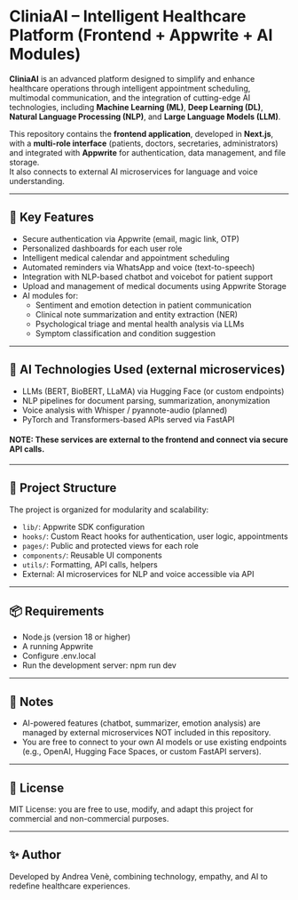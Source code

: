 # CliniaAI – Intelligent Healthcare Platform (Frontend + Appwrite + AI Modules)

**CliniaAI** is an advanced platform designed to simplify and enhance healthcare operations through intelligent appointment scheduling, multimodal communication, and the integration of cutting-edge AI technologies, including **Machine Learning (ML)**, **Deep Learning (DL)**, **Natural Language Processing (NLP)**, and **Large Language Models (LLM)**.

This repository contains the **frontend application**, developed in **Next.js**, with a **multi-role interface** (patients, doctors, secretaries, administrators) and integrated with **Appwrite** for authentication, data management, and file storage.  
It also connects to external AI microservices for language and voice understanding.

---

## 🔑 Key Features

- Secure authentication via Appwrite (email, magic link, OTP)
- Personalized dashboards for each user role
- Intelligent medical calendar and appointment scheduling
- Automated reminders via WhatsApp and voice (text-to-speech)
- Integration with NLP-based chatbot and voicebot for patient support
- Upload and management of medical documents using Appwrite Storage
- AI modules for:
  - Sentiment and emotion detection in patient communication
  - Clinical note summarization and entity extraction (NER)
  - Psychological triage and mental health analysis via LLMs
  - Symptom classification and condition suggestion

---

## 🧠 AI Technologies Used (external microservices)

- LLMs (BERT, BioBERT, LLaMA) via Hugging Face (or custom endpoints)
- NLP pipelines for document parsing, summarization, anonymization
- Voice analysis with Whisper / pyannote-audio (planned)
- PyTorch and Transformers-based APIs served via FastAPI

#### NOTE: These services are **external to the frontend** and connect via secure API calls.

---

## 🧱 Project Structure

The project is organized for modularity and scalability:

- `lib/`: Appwrite SDK configuration  
- `hooks/`: Custom React hooks for authentication, user logic, appointments  
- `pages/`: Public and protected views for each role  
- `components/`: Reusable UI components  
- `utils/`: Formatting, API calls, helpers  
- External: AI microservices for NLP and voice accessible via API

---

## 📦 Requirements

- Node.js (version 18 or higher)
- A running Appwrite
- Configure .env.local
- Run the development server: npm run dev

---

## 📌 Notes

- AI-powered features (chatbot, summarizer, emotion analysis) are managed by external microservices NOT included in this repository.
- You are free to connect to your own AI models or use existing endpoints (e.g., OpenAI, Hugging Face Spaces, or custom FastAPI servers).

---

## 📜 License

MIT License: you are free to use, modify, and adapt this project for commercial and non-commercial purposes.

---

## ✨ Author

Developed by Andrea Venè, combining technology, empathy, and AI to redefine healthcare experiences.
